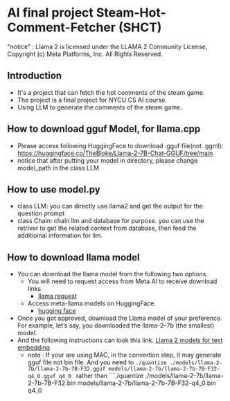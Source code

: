 # AI final project Steam-Hot-Comment-Fetcher (SHCT)

"notice" : Llama 2 is licensed under the LLAMA 2 Community License, 
Copyright (c) Meta Platforms, Inc. All Rights Reserved.

## Introduction
* It's a project that can fetch the hot comments of the steam game.
* The project is a final project for NYCU CS AI course.
* Using LLM to generate the comments of the steam game.


## How to download gguf Model, for llama.cpp
* Please access following HuggingFace to download .gguf file(not .ggml): https://huggingface.co/TheBloke/Llama-2-7B-Chat-GGUF/tree/main
* notice that after putting your model in directory, please change model_path in the class LLM

## How to use model.py
* class LLM: you can directly use llama2 and get the output for the question prompt
* class Chain: chain llm and database for purpose. you can use the retriver to get the related context from database, then feed the additioinal information for llm.

## How to download llama model
* You can download the llama model from the following two options.
    * You will need to request access from Meta AI to receive download links
        * [llama request](https://llama.meta.com/llama-downloads/)
    * Access meta-llama models on HuggingFace.
        * [hugging face](https://huggingface.co/meta-llama)
* Once you got approved, download the Llama model of your preference. For example, let’s say, you downloaded the llama-2–7b (the smallest) model.
* And the following instructions can look this link. [Llama 2 models for text embedding](https://medium.com/@liusimao8/using-llama-2-models-for-text-embedding-with-langchain-79183350593d)
    * note : If your are using MAC, in the convertion step, it may generate gguf file not bin file. And you need to ```./quantize ./models/llama-2-7b/llama-2-7b-7B-F32.gguf models/llama-2-7b/llama-2-7b-7B-F32-q4_0.gguf q4_0
``` rather than ```./quantize ./models/llama-2-7b/llama-2-7b-7B-F32.bin models/llama-2-7b/llama-2-7b-7B-F32-q4_0.bin q4_0
```. 
